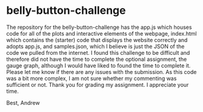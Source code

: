 # belly-button-challenge

The repository for the belly-button-challenge has the app.js which houses code for all of the plots and interactive elements of the webpage, 
index.html which contains the (starter) code that displays the website correctly and adopts app.js, and samples.json, which I believe is just 
the JSON of the code we pulled from the internet. I found this challenge to be difficult and therefore did not have the time to complete the 
optional assignment, the gauge graph, although I would have liked to found the time to complete it. Please let me know if there are any issues 
with the submission. As this code was a bit more complex, I am not sure whether my commenting was sufficient or not. Thank you for grading my 
assignment. I appreciate your time.

Best,
Andrew